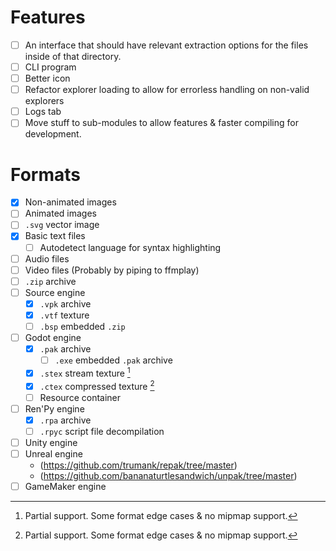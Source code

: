 
# Features

- [ ] An interface that should have relevant extraction options for the files inside of that directory.
- [ ] CLI program
- [ ] Better icon
- [ ] Refactor explorer loading to allow for errorless handling on non-valid explorers
- [ ] Logs tab
- [ ] Move stuff to sub-modules to allow features & faster compiling for development.

# Formats

- [x] Non-animated images
- [ ] Animated images
- [ ] `.svg` vector image
- [x] Basic text files
    - [ ] Autodetect language for syntax highlighting
- [ ] Audio files
- [ ] Video files (Probably by piping to ffmplay)
- [ ] `.zip` archive
- [ ] Source engine
    - [x] `.vpk` archive
    - [x] `.vtf` texture
    - [ ] `.bsp` embedded `.zip`
- [ ] Godot engine
    - [x] `.pak` archive
        - [ ] `.exe` embedded `.pak` archive
    - [x] `.stex` stream texture [^godot-texture-partial-support]
    - [x] `.ctex` compressed texture [^godot-texture-partial-support]
    - [ ] Resource container
- [ ] Ren'Py engine
    - [x] `.rpa` archive
    - [ ] `.rpyc` script file decompilation
- [ ] Unity engine
- [ ] Unreal engine
    * (https://github.com/trumank/repak/tree/master)
    * (https://github.com/bananaturtlesandwich/unpak/tree/master)
- [ ] GameMaker engine

[^godot-texture-partial-support]: Partial support. Some format edge cases & no mipmap support.
